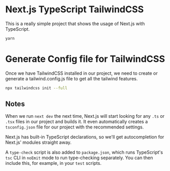 # Next.js TypeScript TailwindCSS

This is a really simple project that shows the usage of Next.js with TypeScript.

```bash
yarn
```

# Generate Config file for TailwindCSS

Once we have TailwindCSS installed in our project, we need to create or generate a tailwind.config.js file to get all the tailwind features.

```bash
npx tailwindcss init --full
```

## Notes

When we run `next dev` the next time, Next.js will start looking for any `.ts` or `.tsx` files in our project and builds it. It even automatically creates a `tsconfig.json` file for our project with the recommended settings.

Next.js has built-in TypeScript declarations, so we'll get autocompletion for Next.js' modules straight away.

A `type-check` script is also added to `package.json`, which runs TypeScript's `tsc` CLI in `noEmit` mode to run type-checking separately. You can then include this, for example, in your `test` scripts.
